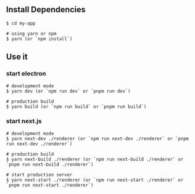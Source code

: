 ## Install Dependencies

```
$ cd my-app

# using yarn or npm
$ yarn (or `npm install`) 
```

## Use it

### start electron

```
# development mode
$ yarn dev (or `npm run dev` or `pnpm run dev`)

# production build
$ yarn build (or `npm run build` or `pnpm run build`)
```

### start next.js

```
# development mode
$ yarn next-dev ./renderer (or `npm run next-dev ./renderer` or `pnpm run next-dev ./renderer`)

# production build
$ yarn next-build ./renderer (or `npm run next-build ./renderer` or `pnpm run next-build ./renderer`)

# start production server
$ yarn next-start ./renderer (or `npm run next-start ./renderer` or `pnpm run next-start ./renderer`)
```
